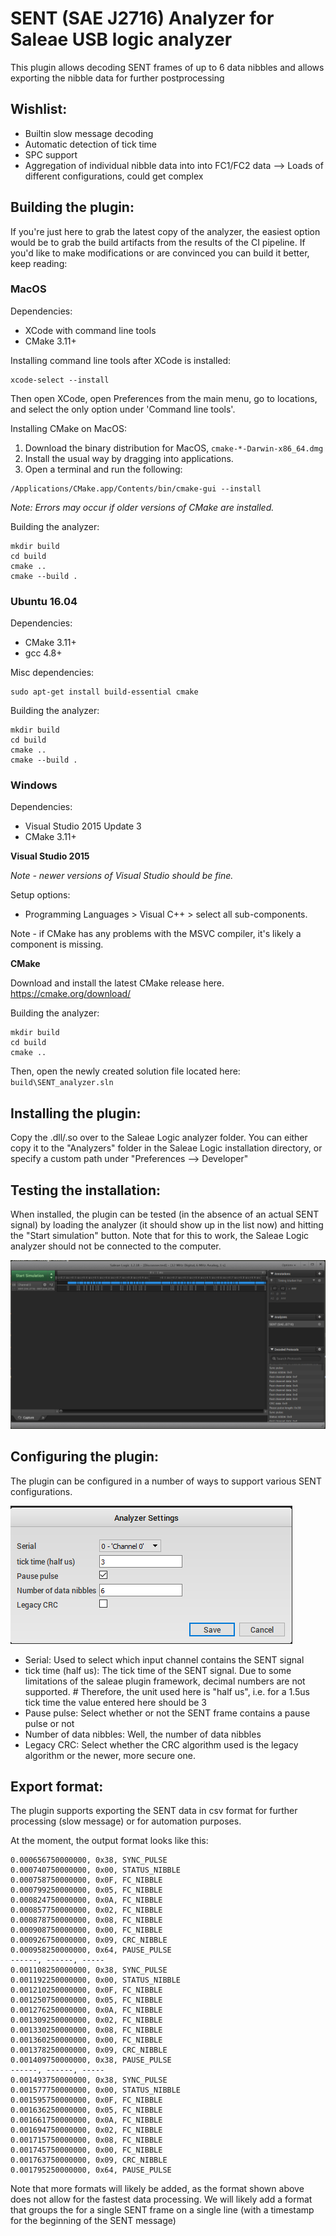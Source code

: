 # SENT (SAE J2716) Analyzer for Saleae USB logic analyzer

This plugin allows decoding SENT frames of up to 6 data nibbles and allows exporting the nibble data for further postprocessing

## Wishlist:

- Builtin slow message decoding
- Automatic detection of tick time
- SPC support
- Aggregation of individual nibble data into into FC1/FC2 data --> Loads of different configurations, could get complex

## Building the plugin:

If you're just here to grab the latest copy of the analyzer, the easiest option would be to grab the build artifacts from
the results of the CI pipeline. If you'd like to make modifications or are convinced you can build it better, keep reading:

### MacOS

Dependencies:
- XCode with command line tools
- CMake 3.11+

Installing command line tools after XCode is installed:
```
xcode-select --install
```

Then open XCode, open Preferences from the main menu, go to locations, and select the only option under 'Command line tools'.

Installing CMake on MacOS:

1. Download the binary distribution for MacOS, `cmake-*-Darwin-x86_64.dmg`
2. Install the usual way by dragging into applications.
3. Open a terminal and run the following:
```
/Applications/CMake.app/Contents/bin/cmake-gui --install
```
*Note: Errors may occur if older versions of CMake are installed.*

Building the analyzer:
```
mkdir build
cd build
cmake ..
cmake --build .
```

### Ubuntu 16.04

Dependencies:
- CMake 3.11+
- gcc 4.8+

Misc dependencies:

```
sudo apt-get install build-essential cmake
```

Building the analyzer:
```
mkdir build
cd build
cmake ..
cmake --build .
```

### Windows

Dependencies:
- Visual Studio 2015 Update 3
- CMake 3.11+

**Visual Studio 2015**

*Note - newer versions of Visual Studio should be fine.*

Setup options:
- Programming Languages > Visual C++ > select all sub-components.

Note - if CMake has any problems with the MSVC compiler, it's likely a component is missing.

**CMake**

Download and install the latest CMake release here.
https://cmake.org/download/

Building the analyzer:
```
mkdir build
cd build
cmake ..
```

Then, open the newly created solution file located here: `build\SENT_analyzer.sln`

## Installing the plugin:

Copy the .dll/.so over to the Saleae Logic analyzer folder. You can either copy it to the "Analyzers" folder in the Saleae Logic installation directory, or specify a custom path under "Preferences --> Developer"

## Testing the installation:

When installed, the plugin can be tested (in the absence of an actual SENT signal) by loading the analyzer (it should show up in the list now) and hitting the "Start simulation" button. Note that for this to work, the Saleae Logic analyzer should not be connected to the computer.

![sent_simulation_screenshot.PNG](docs/images/sent_simulation_screenshot.PNG "SENT simulation screenshot")

## Configuring the plugin:

The plugin can be configured in a number of ways to support various SENT configurations.

![sent_analyzer_settings.PNG](docs/images/sent_analyzer_settings.PNG "Analyzer configuration window")

- Serial: Used to select which input channel contains the SENT signal
- tick time (half us): The tick time of the SENT signal. Due to some limitations of the saleae plugin framework, decimal numbers are not supported. #
  Therefore, the unit used here is "half us", i.e. for a 1.5us tick time the value entered here should be 3
- Pause pulse: Select whether or not the SENT frame contains a pause pulse or not
- Number of data nibbles: Well, the number of data nibbles
- Legacy CRC: Select whether the CRC algorithm used is the legacy algorithm or the newer, more secure one.

## Export format:

The plugin supports exporting the SENT data in csv format for further processing (slow message) or for automation purposes.

At the moment, the output format looks like this:

```
0.000656750000000, 0x38, SYNC_PULSE
0.000740750000000, 0x00, STATUS_NIBBLE
0.000758750000000, 0x0F, FC_NIBBLE
0.000799250000000, 0x05, FC_NIBBLE
0.000824750000000, 0x0A, FC_NIBBLE
0.000857750000000, 0x02, FC_NIBBLE
0.000878750000000, 0x08, FC_NIBBLE
0.000908750000000, 0x00, FC_NIBBLE
0.000926750000000, 0x09, CRC_NIBBLE
0.000958250000000, 0x64, PAUSE_PULSE
------, ------, -----
0.001108250000000, 0x38, SYNC_PULSE
0.001192250000000, 0x00, STATUS_NIBBLE
0.001210250000000, 0x0F, FC_NIBBLE
0.001250750000000, 0x05, FC_NIBBLE
0.001276250000000, 0x0A, FC_NIBBLE
0.001309250000000, 0x02, FC_NIBBLE
0.001330250000000, 0x08, FC_NIBBLE
0.001360250000000, 0x00, FC_NIBBLE
0.001378250000000, 0x09, CRC_NIBBLE
0.001409750000000, 0x38, PAUSE_PULSE
------, ------, -----
0.001493750000000, 0x38, SYNC_PULSE
0.001577750000000, 0x00, STATUS_NIBBLE
0.001595750000000, 0x0F, FC_NIBBLE
0.001636250000000, 0x05, FC_NIBBLE
0.001661750000000, 0x0A, FC_NIBBLE
0.001694750000000, 0x02, FC_NIBBLE
0.001715750000000, 0x08, FC_NIBBLE
0.001745750000000, 0x00, FC_NIBBLE
0.001763750000000, 0x09, CRC_NIBBLE
0.001795250000000, 0x64, PAUSE_PULSE
```

Note that more formats will likely be added, as the format shown above does not allow for the fastest data processing. We will likely add a format that groups the
for a single SENT frame on a single line (with a timestamp for the beginning of the SENT message)
